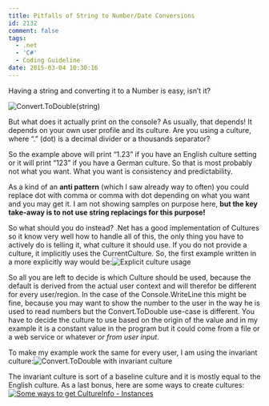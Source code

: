```yaml
---
title: Pitfalls of String to Number/Date Conversions
id: 2132
comment: false
tags:
  - .net
  - 'C#'
  - Coding Guideline
date: 2015-03-04 10:30:16
---
```


Having a string and converting it to a Number is easy, isn’t it?

![Convert.ToDouble(string)](https://az275061.vo.msecnd.net/blogmedia/2015/03/convert_todouble_simple.png "Convert.ToDouble(string)")

But what does it actually print on the console? As usually, that depends! It depends on your own user profile and its culture. Are you using a culture, where “.” (dot) is a decimal divider or a thousands separator?

So the example above will print “1.23” if you have an English culture setting or it will print “123” if you have a German culture. So that is most probably not what you want. What you want is consistency and predictability.

As a kind of an **anti pattern** (which I saw already way to often) you could replace dot with comma or comma with dot depending on what you want and you may get it. I am not showing samples on purpose here, **but the key take-away is to not use string replacings for this purpose!**

So what should you do instead? .Net has a good implementation of Cultures so it know very well how to handle all of this, the only thing you have to actively do is telling it, what culture it should use. If you do not provide a culture, it implicitly uses the CurrentCulture. So, the first example written in a more explicitly way would be:![Explicit culture usage](https://az275061.vo.msecnd.net/blogmedia/2015/03/convert_todouble_explicit.png "Explicit culture usage")

So all you are left to decide is which Culture should be used, because the default is derived from the actual user context and will therefor be different for every user/region. In the case of the Console.WriteLine this might be fine, because you may want to show the number to the user in the way he is used to read numbers but the Convert.ToDouble use-case is different. You have to decide the culture to use based on the origin of the value and in my example it is a constant value in the program but it could come from a file or a web service or whatever _or from user input_.

To make my example work the same for every user, I am using the invariant culture:![Convert.ToDouble with invariant culture](https://az275061.vo.msecnd.net/blogmedia/2015/03/convert_todouble_invariant_culture.png "Convert.ToDouble with invariant culture")

The invariant culture is sort of a baseline culture and it is mostly equal to the English culture. As a last bonus, here are some ways to create cultures:[![Some ways to get CultureInfo - Instances](https://az275061.vo.msecnd.net/blogmedia/2015/03/some_cultures_thumb.png "Some ways to get CultureInfo - Instances")](https://az275061.vo.msecnd.net/blogmedia/2015/03/some_cultures.png)